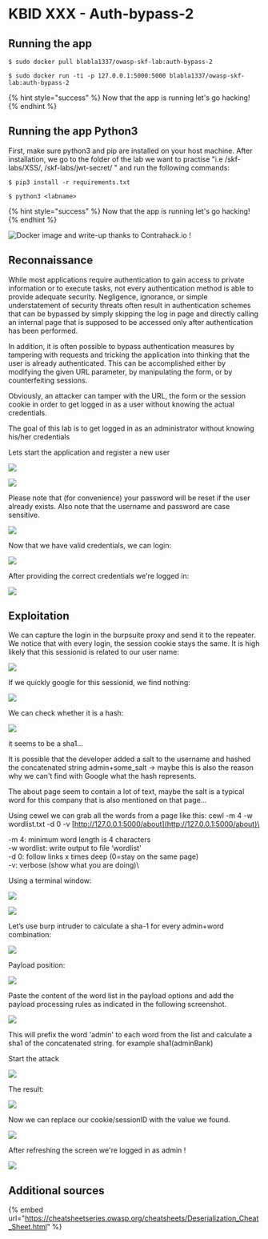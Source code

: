 # KBID XXX - Auth-bypass-2

## Running the app

```
$ sudo docker pull blabla1337/owasp-skf-lab:auth-bypass-2
```

```
$ sudo docker run -ti -p 127.0.0.1:5000:5000 blabla1337/owasp-skf-lab:auth-bypass-2
```

{% hint style="success" %}
Now that the app is running let's go hacking!
{% endhint %}

## Running the app Python3

First, make sure python3 and pip are installed on your host machine. After installation, we go to the folder of the lab we want to practise "i.e /skf-labs/XSS/, /skf-labs/jwt-secret/ " and run the following commands:

```
$ pip3 install -r requirements.txt
```

```
$ python3 <labname>
```

{% hint style="success" %}
Now that the app is running let's go hacking!
{% endhint %}

![Docker image and write-up thanks to Contrahack.io !](.gitbook/assets/screen-shot-2019-03-04-at-21.33.32.png)

## Reconnaissance

While most applications require authentication to gain access to private information or to execute tasks, not every authentication method is able to provide adequate security. Negligence, ignorance, or simple understatement of security threats often result in authentication schemes that can be bypassed by simply skipping the log in page and directly calling an internal page that is supposed to be accessed only after authentication has been performed.

In addition, it is often possible to bypass authentication measures by tampering with requests and tricking the application into thinking that the user is already authenticated. This can be accomplished either by modifying the given URL parameter, by manipulating the form, or by counterfeiting sessions.

Obviously, an attacker can tamper with the URL, the form or the session cookie in order to get logged in as a user without knowing the actual credentials.

The goal of this lab is to get logged in as an administrator without knowing his/her credentials

Lets start the application and register a new user

![](.gitbook/assets/auth-2-register1.png)

![](.gitbook/assets/auth-2-register2.png)

Please note that (for convenience) your password will be reset if the user already exists. Also note that the username and password are case sensitive.

![](.gitbook/assets/auth-2-register3.png)

Now that we have valid credentials, we can login:

![](.gitbook/assets/auth-2-login.png)

After providing the correct credentials we're logged in:

![](.gitbook/assets/auth-2-loggedin.png)

## Exploitation

We can capture the login in the burpsuite proxy and send it to the repeater. We notice that with every login, the session cookie stays the same. It is high likely that this sessionid is related to our user name:

![](.gitbook/assets/auth-2-repeater.png)

If we quickly google for this sessionid, we find nothing:

![](.gitbook/assets/auth-2-google.png)

We can check whether it is a hash:

![](.gitbook/assets/auth-2-sha1.png)

it seems to be a sha1...

It is possible that the developer added a salt to the username and hashed the concatenated string admin+some\_salt -> maybe this is also the reason why we can't find with Google what the hash represents.

The about page seem to contain a lot of text, maybe the salt is a typical word for this company that is also mentioned on that page…

Using cewel we can grab all the words from a page like this: cewl -m 4 -w wordlist.txt -d 0 -v [http://127.0.0.1:5000/about](http://127.0.0.1:5000/about)\</br>

\-m 4: minimum word length is 4 characters\
&#x20;\-w wordlist: write output to file ‘wordlist’\
&#x20;\-d 0: follow links x times deep (0=stay on the same page)\
&#x20;\-v: verbose (show what you are doing)\


Using a terminal window:

![](.gitbook/assets/auth-2-cewl.png)

![](.gitbook/assets/auth-2-wordlist.png)

Let’s use burp intruder to calculate a sha-1 for every admin+word combination:

![](.gitbook/assets/auth-2-intruder1.png)

Payload position:

![](.gitbook/assets/auth-2-intruder2.png)

Paste the content of the word list in the payload options and add the payload processing rules as indicated in the following screenshot.

![](.gitbook/assets/auth-2-intruder3.png)

This will prefix the word 'admin' to each word from the list and calculate a sha1 of the concatenated string. for example sha1(adminBank)

Start the attack

![](.gitbook/assets/auth-2-intruder4.png)

The result:

![](.gitbook/assets/auth-2-intruder5.png)

Now we can replace our cookie/sessionID with the value we found.

![](.gitbook/assets/auth-2-cookie1.png)

After refreshing the screen we're logged in as admin !

![](.gitbook/assets/auth-2-admin.png)

## Additional sources

{% embed url="https://cheatsheetseries.owasp.org/cheatsheets/Deserialization_Cheat_Sheet.html" %}
